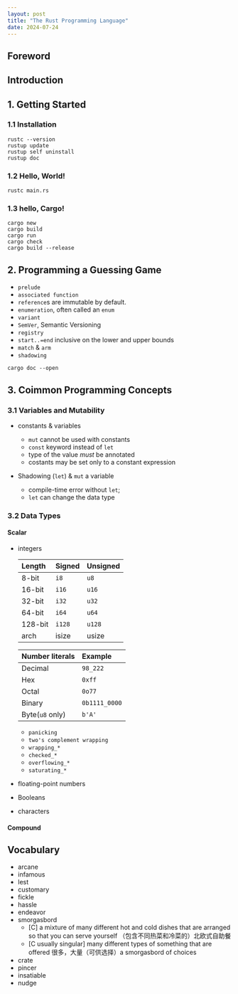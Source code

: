 ```yaml
---
layout: post
title: "The Rust Programming Language"
date: 2024-07-24
---
```


## Foreword

## Introduction

## 1. Getting Started


### 1.1 Installation

```shell
rustc --version
rustup update
rustup self uninstall
rustup doc
```

### 1.2 Hello, World!
```shell
rustc main.rs
```
### 1.3 hello, Cargo!

```shell
cargo new
cargo build
cargo run
cargo check
cargo build --release
```

## 2. Programming a Guessing Game

* `prelude`
* `associated function`
* `reference`s are immutable by default.
* `enumeration`, often called an `enum`
* `variant`
* `SemVer`, Semantic Versioning
* `registry`
* `start..=end` inclusive on the lower and upper bounds
* `match` & `arm`
* `shadowing`


```shell
cargo doc --open
```


## 3. Coimmon Programming Concepts

### 3.1 Variables and Mutability

* constants & variables
    - `mut` cannot be used with constants
    - `const` keyword instead of `let`
    - type of the value *must* be annotated
    - costants may be set only to a constant expression

* Shadowing (`let`) & `mut` a variable
    - compile-time error without `let`; 
    - `let` can change the data type

### 3.2 Data Types

#### Scalar

* integers


    | Length | Signed | Unsigned |
    |:------ | :----- | :------- |
    | 8-bit  | `i8`   | `u8`     |
    | 16-bit | `i16`  | `u16`    |
    | 32-bit | `i32`  | `u32`    |
    | 64-bit | `i64`  | `u64`    |
    | 128-bit| `i128` | `u128`   |
    | arch   | isize  | usize    |
    
    
    | Number literals | Example |
    | :-------------- | :------ |
    | Decimal         | `98_222`|
    | Hex             | `0xff`  |
    | Octal           | `0o77`  |
    | Binary          | `0b1111_0000`|
    | Byte(`u8` only) | `b'A'`  |

    - `panicking`
    - `two's complement wrapping`
    - `wrapping_*`
    - `checked_*`
    - `overflowing_*`
    - `saturating_*`


* floating-point numbers
* Booleans
* characters


#### Compound

## Vocabulary
* arcane
* infamous
* lest
* customary
* fickle
* hassle
* endeavor
* smorgasbord 
    - [C] a mixture of many different hot and cold dishes that are arranged so that you can serve yourself （包含不同热菜和冷菜的）北欧式自助餐
    - [C usually singular] many different types of something that are offered 很多，大量（可供选择）a smorgasbord of choices
* crate 
* pincer
* insatiable
* nudge